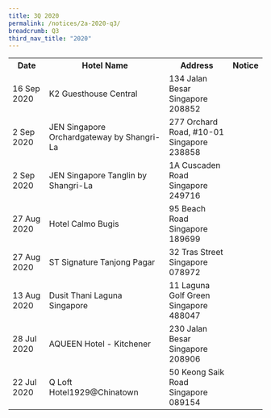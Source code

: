 ```yaml
---
title: 3Q 2020
permalink: /notices/2a-2020-q3/
breadcrumb: Q3
third_nav_title: "2020"
---
```





<table>
   <tr>
    <th>Date</th>
    <th>Hotel Name</th>
    <th>Address</th>
    <th>Notice</th>
  </tr>
      <tr>
    <td>16 Sep 2020</td>
    <td>K2 Guesthouse Central</td>
    <td>134 Jalan Besar<br>Singapore 208852<br></td>
    <td><a href="/files/k2 guesthouse central.pdf"></a></td>
  </tr>
      <tr>
    <td>2 Sep 2020</td>
    <td>JEN Singapore Orchardgateway by Shangri-La</td>
    <td>277 Orchard Road, #10-01<br>Singapore 238858<br></td>
    <td><a href="/files/jen singapore orchardgateway by shangri-la.pdf"></a></td>
  </tr>
      <tr>
    <td>2 Sep 2020</td>
    <td>JEN Singapore Tanglin by Shangri-La</td>
    <td>1A Cuscaden Road<br>Singapore 249716<br></td>
    <td><a href="/files/jen singapore tanglin by shangri-la.pdf"></a></td>
  </tr>
      <tr>
    <td>27 Aug 2020</td>
    <td>Hotel Calmo Bugis</td>
    <td>95 Beach Road<br>Singapore 189699<br></td>
    <td><a href="/files/hotel calmo bugis.pdf"></a></td>
  </tr>
      <tr>
    <td>27 Aug 2020</td>
    <td>ST Signature Tanjong Pagar</td>
    <td>32 Tras Street<br>Singapore 078972<br></td>
    <td><a href="/files/st signature tanjong pagar.pdf"></a></td>
  </tr>
      <tr>
    <td>13 Aug 2020</td>
    <td>Dusit Thani Laguna Singapore</td>
    <td>11 Laguna Golf Green<br>Singapore 488047<br></td>
    <td><a href="/files/dusit thani laguna singapore.pdf"></a></td>
  </tr>
      <tr>
    <td>28 Jul 2020</td>
    <td>AQUEEN Hotel - Kitchener</td>
    <td>230 Jalan Besar<br>Singapore 208906<br></td>
    <td><a href="/files/aqueen hotel - kitchener.pdf"></a></td>
  </tr>
   <tr>
    <td>22 Jul 2020</td>
    <td>Q Loft Hotel1929@Chinatown</td>
    <td>50 Keong Saik Road<br>Singapore 089154<br></td>
    <td><a href="/files/q loft hotel1929atchinatown.pdf"></a></td>
  </tr>
</table>
